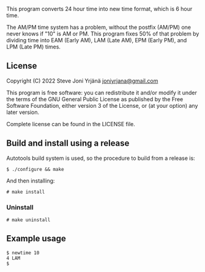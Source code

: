 This program converts 24 hour time into new time format, which is 6 hour time.

The AM/PM time system has a problem, without the postfix (AM/PM) one never knows if "10" is AM or PM. This program fixes 50% of that problem by dividing time into EAM (Early AM), LAM (Late AM), EPM (Early PM), and LPM (Late PM) times.


## License
Copyright (C) 2022  Steve Joni Yrjänä <joniyrjana@gmail.com>

This program is free software: you can redistribute it and/or modify
it under the terms of the GNU General Public License as published by
the Free Software Foundation, either version 3 of the License, or
(at your option) any later version.

Complete license can be found in the LICENSE file.


## Build and install using a release
Autotools build system is used, so the procedure to build from a release is:
```
$ ./configure && make
```
And then installing:
```
# make install
```
### Uninstall
```
# make uninstall
```


## Example usage
```
$ newtime 10
4 LAM
$ 
```
